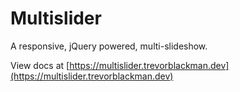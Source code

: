 # Multislider

A responsive, jQuery powered, multi-slideshow.

View docs at [https://multislider.trevorblackman.dev](https://multislider.trevorblackman.dev)
